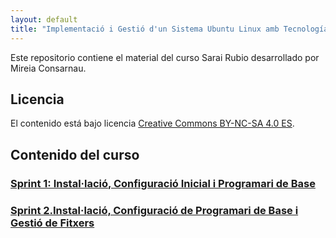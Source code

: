 ```yaml
---
layout: default
title: "Implementació i Gestió d'un Sistema Ubuntu Linux amb Tecnología ABP"
---
```


Este repositorio contiene el material del curso Sarai Rubio
desarrollado por Mireia Consarnau.


## Licencia

El contenido está bajo licencia [Creative Commons BY-NC-SA 4.0 ES](LICENSE.md).

## Contenido del curso

### [Sprint 1: Instal·lació, Configuració Inicial i Programari de Base](unidad1/unidad1.md)  
### [Sprint 2.Instal·lació, Configuració de Programari de Base i Gestió de Fitxers ](sprint2/sprint2.md)  
